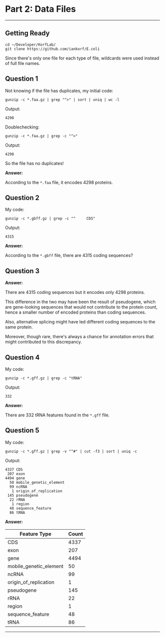 # Part 2: Data Files

---

## Getting Ready

```
cd ~/Developer/KorfLab/
git clone https://github.com/iankorf/E.coli
```

Since there's only one file for each type of file, wildcards were used instead of full file names.

## Question 1

Not knowing if the file has duplicates, my initial code:

```
gunzip -c *.faa.gz | grep "^>" | sort | uniq | wc -l
```

Output:

```
4298
```

Doublechecking:

```
gunzip -c *.faa.gz | grep -c "^>"
```

Output:

```
4298
```

So the file has no duplicates!

**Answer:**

According to the `*.faa` file, it encodes 4298 proteins.

## Question 2

My code:

```
gunzip -c *.gbff.gz | grep -c "^     CDS"
```

Output:

```
4315
```

**Answer:**

According to the `*.gbff` file, there are 4315 coding sequences?

## Question 3

**Answer:**

There are 4315 coding sequences but it encodes only 4298 proteins.

This difference in the two may have been the result of pseudogene, which are gene-looking sequences that would not contribute to the protein count, hence a smaller number of encoded proteins than coding sequences. 

Also, alternative splicing might have led different coding sequences to the same protein. 

Moreover, though rare, there's always a chance for annotation errors that might contributed to this discrepancy.

## Question 4

My code:

```
gunzip -c *.gff.gz | grep -c "tRNA"
```

Output:

```
332
```

**Answer:**

There are 332 tRNA features found in the `*.gff` file.

## Question 5

My code:

```
gunzip -c *.gff.gz | grep -v "^#" | cut -f3 | sort | uniq -c
```

Output:

```
4337 CDS
 207 exon
4494 gene
  50 mobile_genetic_element
  99 ncRNA
   1 origin_of_replication
 145 pseudogene
  22 rRNA
   1 region
  48 sequence_feature
  86 tRNA
```

**Answer:**

| Feature Type           | Count |
| ---------------------- | ----- |
| CDS                    | 4337  |
| exon                   | 207   |
| gene                   | 4494  |
| mobile_genetic_element | 50    |
| ncRNA                  | 99    |
| origin_of_replication  | 1     |
| pseudogene             | 145   |
| rRNA                   | 22    |
| region                 | 1     |
| sequence_feature       | 48    |
| tRNA                   | 86    |

---